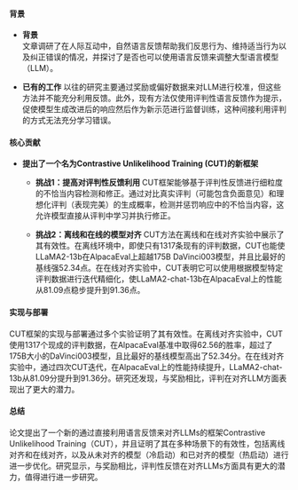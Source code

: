 #### 背景
- **背景**       
文章调研了在人际互动中，自然语言反馈帮助我们反思行为、维持适当行为以及纠正错误的情况，并探讨了是否也可以使用语言反馈来调整大型语言模型（LLM）。

- **已有的工作**
以往的研究主要通过奖励或偏好数据来对LLM进行校准，但这些方法并不能充分利用反馈。此外，现有方法仅使用评判性语言反馈作为提示，促使模型生成改进后的响应然后作为新示范进行监督训练，这种间接利用评判的方式无法充分学习错误。

#### 核心贡献
- **提出了一个名为Contrastive Unlikelihood Training (CUT)的新框架**
    - **挑战1：提高对评判性反馈利用**
        CUT框架能够基于评判性反馈进行细粒度的不恰当内容检测和修正。通过对比真实评判（可能包含负面意见）和理想化评判（表现完美）的生成概率，检测并惩罚响应中的不恰当内容，这允许模型直接从评判中学习并执行修正。

    - **挑战2：离线和在线的模型对齐**
        CUT方法在离线和在线对齐实验中展示了其有效性。在离线环境中，即使只有1317条现有的评判数据，CUT也能使LLaMA2-13b在AlpacaEval上超越175B DaVinci003模型，并且比最好的基线强52.34点。在在线对齐实验中，CUT表明它可以使用根据模型特定评判数据进行迭代精细化，使LLaMA2-chat-13b在AlpacaEval上的性能从81.09点稳步提升到91.36点。

#### 实现与部署
CUT框架的实现与部署通过多个实验证明了其有效性。在离线对齐实验中，CUT使用1317个现成的评判数据，在AlpacaEval基准中取得62.56的胜率，超过了175B大小的DaVinci003模型，且比最好的基线模型高出了52.34分。在在线对齐实验中，通过四次CUT迭代，在AlpacaEval上的性能持续提升，LLaMA2-chat-13b从81.09分提升到91.36分。研究还发现，与奖励相比，评判在对齐LLM方面表现出了更大的潜力。

#### 总结
论文提出了一个新的通过直接利用语言反馈来对齐LLMs的框架Contrastive Unlikelihood Training（CUT），并且证明了其在多种场景下的有效性，包括离线对齐和在线对齐，以及从未对齐的模型（冷启动）和已对齐的模型（热启动）进行进一步优化。研究显示，与奖励相比，评判性反馈在对齐LLMs方面具有更大的潜力，值得进行进一步研究。